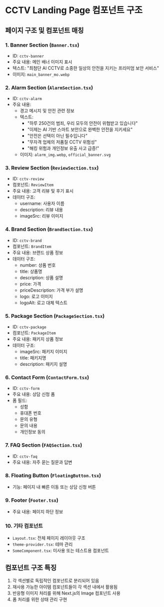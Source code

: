 # CCTV Landing Page 컴포넌트 구조

## 페이지 구조 및 컴포넌트 매칭

### 1. Banner Section (`Banner.tsx`)
- ID: `cctv-banner`
- 주요 내용: 메인 배너 이미지 표시
- 텍스트: "최첨단 AI CCTV로 소중한 일상의 안전을 지키는 프리미엄 보안 서비스"
- 이미지: `main_banner_mo.webp`

### 2. Alarm Section (`AlarmSection.tsx`)
- ID: `cctv-alarm`
- 주요 내용:
  - 경고 메시지 및 안전 관련 정보
  - 텍스트:
    - "하루 250건의 범죄, 우리 모두의 안전이 위협받고 있습니다"
    - "이제는 AI 기반 스마트 보안으로 완벽한 안전을 지키세요"
    - "안전은 선택이 아닌 필수입니다"
    - "무자격 업체의 저품질 CCTV 위험성"
    - "해킹 위험과 개인정보 유출 사고 급증!"
  - 이미지: `alarm_img.webp`, `official_banner.svg`

### 3. Review Section (`ReviewSection.tsx`)
- ID: `cctv-review`
- 컴포넌트: `ReviewItem`
- 주요 내용: 고객 리뷰 및 후기 표시
- 데이터 구조:
  - username: 사용자 이름
  - description: 리뷰 내용
  - imageSrc: 리뷰 이미지

### 4. Brand Section (`BrandSection.tsx`)
- ID: `cctv-brand`
- 컴포넌트: `BrandItem`
- 주요 내용: 브랜드 상품 정보
- 데이터 구조:
  - number: 상품 번호
  - title: 상품명
  - description: 상품 설명
  - price: 가격
  - priceDescription: 가격 부가 설명
  - logo: 로고 이미지
  - logoAlt: 로고 대체 텍스트

### 5. Package Section (`PackageSection.tsx`)
- ID: `cctv-package`
- 컴포넌트: `PackageItem`
- 주요 내용: 패키지 상품 정보
- 데이터 구조:
  - imageSrc: 패키지 이미지
  - title: 패키지명
  - description: 패키지 설명

### 6. Contact Form (`ContactForm.tsx`)
- ID: `cctv-form`
- 주요 내용: 상담 신청 폼
- 폼 필드:
  - 성함
  - 휴대폰 번호
  - 문의 유형
  - 문의 내용
  - 개인정보 동의

### 7. FAQ Section (`FAQSection.tsx`)
- ID: `cctv-faq`
- 주요 내용: 자주 묻는 질문과 답변

### 8. Floating Button (`FloatingButton.tsx`)
- 기능: 페이지 내 빠른 이동 또는 상담 신청 버튼

### 9. Footer (`Footer.tsx`)
- 주요 내용: 페이지 하단 정보

### 10. 기타 컴포넌트
- `Layout.tsx`: 전체 페이지 레이아웃 구조
- `theme-provider.tsx`: 테마 관리
- `SomeComponent.tsx`: 미사용 또는 테스트용 컴포넌트

## 컴포넌트 구조 특징
1. 각 섹션별로 독립적인 컴포넌트로 분리되어 있음
2. 재사용 가능한 아이템 컴포넌트들이 각 섹션 내에서 활용됨
3. 반응형 이미지 처리를 위해 Next.js의 Image 컴포넌트 사용
4. 폼 처리를 위한 상태 관리 구현

